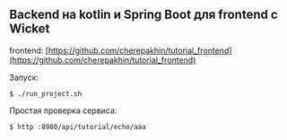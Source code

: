 ## Backend на kotlin и Spring Boot для frontend с Wicket 

frontend: [https://github.com/cherepakhin/tutorial_frontend](https://github.com/cherepakhin/tutorial_frontend)

Запуск:

````shell
$ ./run_project.sh
````

Простая проверка сервиса:

````shell
$ http :8980/api/tutorial/echo/aaa
````
